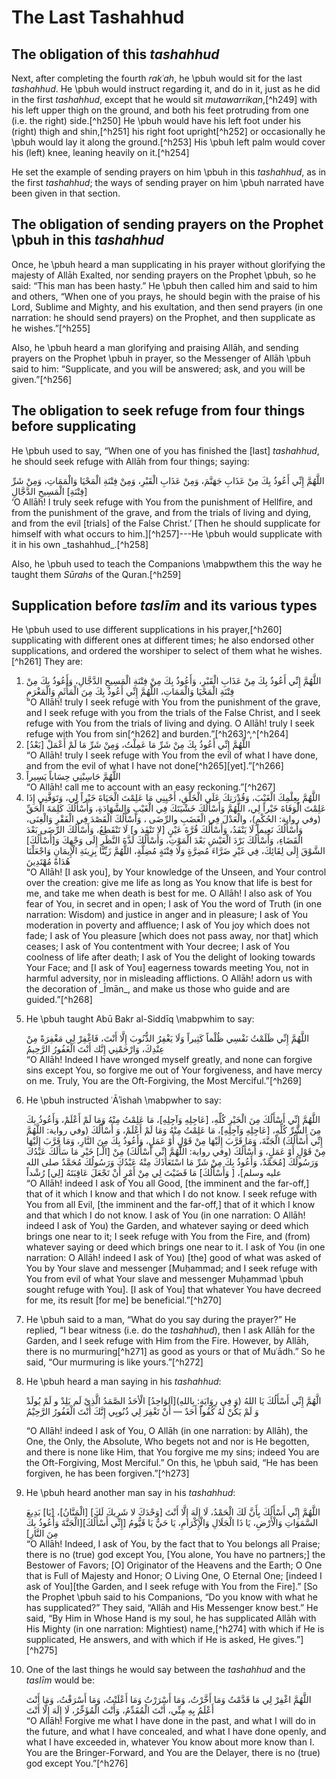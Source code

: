 

# The Last Tashahhud

## The obligation of this _tashahhud_

Next, after completing the fourth _rakʿah_, he \pbuh would sit for the last _tashahhud_. He \pbuh would instruct regarding it, and do in it, just as he did in the first _tashahhud_, except that he would sit _mutawarrikan_,[^h249] with his left upper thigh on the ground, and both his feet protruding from one (i.e. the right) side.[^h250] He \pbuh would have his left foot under his (right) thigh and shin,[^h251] his right foot upright[^h252] or occasionally he \pbuh would lay it along the ground.[^h253] His \pbuh left palm would cover his (left) knee, leaning heavily on it.[^h254]

He set the example of sending prayers on him \pbuh in this _tashahhud_, as in the first _tashahhud_; the ways of sending prayer on him \pbuh narrated have been given in that section.

## The obligation of sending prayers on the Prophet \pbuh in this _tashahhud_

Once, he \pbuh heard a man supplicating in his prayer without glorifying the majesty of Allāh Exalted, nor sending prayers on the Prophet \pbuh, so he said: “This man has been hasty.” He \pbuh then called him and said to him and others, “When one of you prays, he should begin with the praise of his Lord, Sublime and Mighty, and his exultation, and then send prayers (in one narration: he should send prayers) on the Prophet, and then supplicate as he wishes.”[^h255]

Also, he \pbuh heard a man glorifying and praising Allāh, and sending prayers on the Prophet \pbuh in prayer, so the Messenger of Allāh \pbuh said to him: “Supplicate, and you will be answered; ask, and you will be given.”[^h256]

## The obligation to seek refuge from four things before supplicating

He \pbuh used to say, “When one of you has finished the [last] _tashahhud_, he should seek refuge with Allāh from four things; saying:

<div lang="ar">اللَّهُمَّ إِنِّي أَعُوذُ بِكَ مِنْ عَذَابِ جَهَنَّمَ، وَمِنْ عَذَابِ الْقَبْرِ، وَمِنْ فِتْنَةِ الْمَحْيَا وَالْمَمَاتِ، وَمِنْ شَرِّ [فِتْنَةِ] الْمَسِيحِ الدَّجَّالِ</div>  
‘O Allāh! I truly seek refuge with You from the punishment of Hellfire, and from the punishment of the grave, and from the trials of living and dying, and from the evil [trials] of the False Christ.’ [Then he should supplicate for himself with what occurs to him.][^h257]---He \pbuh would supplicate with it in his own _tashahhud_.[^h258]

Also, he \pbuh used to teach the Companions \mabpwthem this the way he taught them _Sūrahs_ of the Quran.[^h259]

## Supplication before _taslīm_ and its various types

He \pbuh used to use different supplications in his prayer,[^h260] supplicating with different ones at different times; he also endorsed other supplications, and ordered the worshiper to select of them what he wishes.[^h261] They are:

1. <div lang="ar">اللَّهُمَّ إِنِّي أَعُوذُ بِكَ مِنْ عَذَابِ الْقَبْرِ، وَأَعُوذُ بِكَ مِنْ فِتْنَةِ الْمَسِيحِ الدَّجَّالِ، وَأَعُوذُ بِكَ مِنْ فِتْنَةِ الْمَحْيَا وَالْمَمَاتِ، اللَّهُمَّ إِنِّي أَعُوذُ بِكَ مِنَ الْمَأْثَمِ وَالْمَغْرَمِ</div>  
    “O Allāh! truly I seek refuge with You from the punishment of the grave, and I seek refuge with you from the trials of the False Christ, and I seek refuge with You from the trials of living and dying. O Allāh! truly I seek refuge with You from sin[^h262] and burden.”[^h263]^,^[^h264]

2. <div lang="ar">اللَّهُمَّ إِنِّي أَعُوذُ بِكَ مِنْ شَرِّ مَا عَمِلْتُ، وَمِنْ شَرِّ مَا لَمْ أَعْمَلْ [بَعْدُ]</div>  
    “O Allāh! truly I seek refuge with You from the evil of what I have done, and from the evil of what I have not done[^h265][yet].”[^h266]

3. <div lang="ar">اللَّهُمَّ حَاسِبْنِي حِسَاباً يَسِيراً</div>  
    “O Allāh! call me to account with an easy reckoning.”[^h267]

4. <div lang="ar">اللَّهُمَّ بِعِلْمِكَ الْغَيْبَ، وَقُدْرَتِكَ عَلَى الْخَلْقِ، أَحْيِنِي مَا عَلِمْتَ الْحَيَاةَ خَيْراً لِي، وَتَوَفَّنِي إِذَا عَلِمْتَ الْوَفَاةَ خَيْراً لِي، اللَّهُمَّ وَأَسْأَلُكَ خَشْيَتَكَ فِي الْغَيْبِ وَالشَّهَادَةِ، وَأَسْأَلُكَ كَلِمَةَ الْحَقِّ (وفي رواية: الحُكْمِ)، والْعَدْلَ فِي الْغَضَبِ والرِّضَى ، وَأَسْأَلُكَ الْقَصْدَ فِي الْفَقْرِ وَالْغِنَى، وَأَسْأَلُكَ نَعِيماً لَا يَنْفَدُ، وَأَسْأَلُكَ قُرَّةَ عَيْنٍ [لا تَنْفَذ و] لَا تَنْقَطِعُ، وَأَسْأَلُكَ الرِّضَى بَعْدَ الْقَضَاءِ، وَأَسْأَلُكَ بَرْدَ الْعَيْشِ بَعْدَ الْمَوْتِ، وَأَسْأَلُكَ لَذَّةَ النَّظَرِ إِلَى وَجْهِكَ وَ[أَسْأَلُكَ] الشَّوْقَ إِلَى لِقَائِكَ، فِي غَيْرِ ضَرَّاءَ مُضِرَّةٍ وَلَا فِتْنَةٍ مُضِلَّةٍ، اللَّهُمَّ زَيِّنَّا بِزِينَةِ الْإِيمَانِ وَاجْعَلْنَا هُدَاةً مُهْتَدِينَ</div>  
    “O Allāh! [I ask you], by Your knowledge of the Unseen, and Your control over the creation: give me life as long as You know that life is best for me, and take me when death is best for me. O Allāh! I also ask of You fear of You, in secret and in open; I ask of You the word of Truth (in one narration: Wisdom) and justice in anger and in pleasure; I ask of You moderation in poverty and affluence; I ask of You joy which does not fade; I ask of You pleasure [which does not pass away, nor that] which ceases; I ask of You contentment with Your decree; I ask of You coolness of life after death; I ask of You the delight of looking towards Your Face; and [I ask of You] eagerness towards meeting You, not in harmful adversity, nor in misleading afflictions. O Allāh! adorn us with the decoration of _Īmān_, and make us those who guide and are guided.”[^h268]

5.  He \pbuh taught Abū Bakr al-Siddīq \mabpwhim to say:

    <div lang="ar">اللَّهُمَّ إِنِّي ظَلَمْتُ نَفْسِي ظُلْماً كَثِيراً وَلَا يَغْفِرُ الذُّنُوبَ إِلَّا أَنْتَ، فَاغْفِرْ لِي مَغْفِرَةً مِنْ عِنْدِكَ، وَارْحَمْنِي إِنَّك أَنْتَ الْغَفُورُ الرَّحِيمُ</div>  
    “O Allāh! Indeed I have wronged myself greatly, and none can forgive sins except You, so forgive me out of Your forgiveness, and have mercy on me. Truly, You are the Oft-Forgiving, the Most Merciful.”[^h269]

6.  He \pbuh instructed ʿĀʾishah \mabpwher to say:

    <div lang="ar">اللَّهُمَّ إِنِّي أَسْأَلُكَ مِنَ الْخَيْرِ كُلِّهِ، [عَاجِلِهِ وَآجِلِهِ]، مَا عَلِمْتُ مِنْهُ وَمَا لَمْ أَعْلَمْ، وَأَعُوذُ بِكَ مِنَ الشَّرِّ كُلِّهِ، [عَاجِلِهِ وَآجِلِهِ]، مَا عَلِمْتُ مِنْهُ وَمَا لَمْ أَعْلَمْ، وَ أَسْأَلُكَ (وفي رواية: اللَّهُمَّ إِنِّي أَسْأَلُكَ) الْجَنَّةَ، وَمَا قَرَّبَ إِلَيْهَا مِنْ قَوْلٍ أَوْ عَمَلٍ، وَأَعُوذُ بِكَ مِنَ النَّارِ، وَمَا قَرَّبَ إِلَيْهَا مِنْ قَوْلٍ أَوْ عَمَلٍ، وَ أَسْأَلُكَ (وفي رواية: اللَّهُمَّ إِنِّي أَسْأَلُكَ) مِنْ [الْـ] خَيْرِ مَا سَأَلَكَ عَبْدُكَ وَرَسُولُكَ [مُحَمَّدٌ، وَأَعُوذُ بِكَ مِنْ شَرِّ مَا اسْتَعَاذَكَ مِنْهُ عَبْدُكَ وَرَسُولُكَ مُحَمَّدٌ صلى الله عليه وسلم]، [ وَأَسْأَلُكَ] مَا قَضَيْتَ لِي مِنْ أَمْرٍ أَنْ تَجْعَلَ عَاقِبَتَهُ [لِي] رُشْداً</div>  
    “O Allāh! indeed I ask of You all Good, [the imminent and the far-off,] that of it which I know and that which I do not know. I seek refuge with You from all Evil, [the imminent and the far-off,] that of it which I know and that which I do not know. I ask of You (in one narration: O Allāh! indeed I ask of You) the Garden, and whatever saying or deed which brings one near to it; I seek refuge with You from the Fire, and (from) whatever saying or deed which brings one near to it. I ask of You (in one narration: O Allāh! indeed I ask of You) [the] good of what was asked of You by Your slave and messenger [Muḥammad; and I seek refuge with You from evil of what Your slave and messenger Muḥammad \pbuh sought refuge with You]. [I ask of You] that whatever You have decreed for me, its result [for me] be beneficial.”[^h270]

7.  He \pbuh said to a man, “What do you say during the prayer?” He replied, “I bear witness (i.e. do the _tashahhud_), then I ask Allāh for the Garden, and I seek refuge with Him from the Fire. However, by Allāh, there is no murmuring[^h271] as good as yours or that of Muʿādh.” So he said, “Our murmuring is like yours.”[^h272]


8.  He \pbuh heard a man saying in his _tashahhud_:

    <div lang="ar">الَّهُمَّ إِنِّي أَسْأَلُكَ يَا اللهُ (وَ فِي رِوَايَةٍ: بِاللهِ)[اَلوَاحِدُ] الْأحَدُ الصَّمَدُ الَّذِيْ لَم يَلِدْ و لَمْ يُولَدْ وَ لَمْ يَكُنْ لَهُ كُفُواً أَحَدٌ — أَنْ تَغْفِرَ لِي ذُنُوبِي إِنَّكَ أَنْتَ الْغَفُورُ الرَّحِيْمُ</div>

    “O Allāh! indeed I ask of You, O Allāh (in one narration: by Allāh), the One, the Only, the Absolute, Who begets not and nor is He begotten, and there is none like Him, that You forgive me my sins; indeed You are the Oft-Forgiving, Most Merciful.” On this, he \pbuh said, “He has been forgiven, he has been forgiven.”[^h273]

9.  He \pbuh heard another man say in his _tashahhud_:

    <div lang="ar">اللَّهُمَّ إِنِّي أَسْأَلُكَ بِأَنَّ لَكَ الْحَمْدُ، لَا إِلَهَ إِلَّا أَنْتَ [وَحْدَكَ لا شَرِيكَ لَكَ] [الْمَنَّانُ]، [يَا] بَدِيعَ السَّمَوَاتِ وَالْأَرْضِ، يَا ذَا الْجَلَالِ وَالْإِكْرَامِ، يَا حَيُّ يَا قَيُّومُ [إِنِّي أَسْأَلُكَ][الْجَنَّةَ وَأَعُوذُ بِكَ مِنَ النَّارِ]</div>  
    “O Allāh! Indeed, I ask of You, by the fact that to You belongs all Praise; there is no (true) god except You, [You alone, You have no partners;] the Bestower of Favors; [O] Originator of the Heavens and the Earth; O One that is Full of Majesty and Honor; O Living One, O Eternal One; [indeed I ask of You][the Garden, and I seek refuge with You from the Fire].” [So the Prophet \pbuh said to his Companions, “Do you know with what he has supplicated?” They said, “Allāh and His Messenger know best.” He said, “By Him in Whose Hand is my soul, he has supplicated Allāh with His Mighty (in one narration: Mightiest) name,[^h274] with which if He is supplicated, He answers, and with which if He is asked, He gives.”][^h275]

10. One of the last things he would say between the _tashahhud_ and the _taslīm_ would be:

    <div lang="ar">اللَّهُمَّ اغْفِرْ لِي مَا قَدَّمْتُ وَمَا أَخَّرْتُ، وَمَا أَسْرَرْتُ وَمَا أَعْلَنْتُ، وَمَا أَسْرَفْتُ، وَمَا أَنْتَ أَعْلَمُ بِهِ مِنِّي، أَنْتَ الْمُقَدِّمُ، وَأَنْتَ الْمُؤَخِّرُ، لَا إِلَهَ إِلَّا أَنْتَ</div>  
    “O Allāh! Forgive me what I have done in the past, and what I will do in the future, and what I have concealed, and what I have done openly, and what I have exceeded in, whatever You know about more know than I. You are the Bringer-Forward, and You are the Delayer, there is no (true) god except You.”[^h276]


